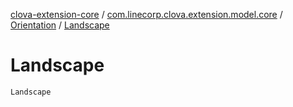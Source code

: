 [clova-extension-core](../../index.md) / [com.linecorp.clova.extension.model.core](../index.md) / [Orientation](index.md) / [Landscape](./-landscape.md)

# Landscape

`Landscape`